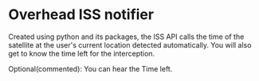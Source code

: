 # Overhead ISS notifier
Created using python and its packages, the ISS API calls the time of the satellite at the user's current location detected automatically.
You will also get to know the time left for the interception.

Optional(commented): You can hear the Time left. 
